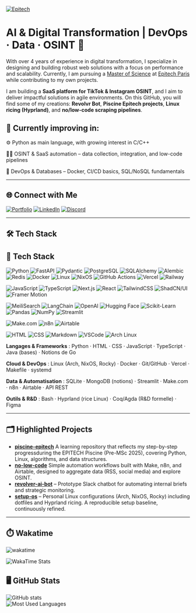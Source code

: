 [![Epitech](https://img.shields.io/badge/Epitech-2025--2028-blue?logo=graduation-cap&style=for-the-badge)](https://www.epitech.eu/formation-alternance/pre-msc-post-bac2/)

# AI & Digital Transformation | DevOps · Data · OSINT 🌠

With over 4 years of experience in digital transformation, I specialize in designing and building robust web solutions with a focus on performance and scalability. Currently, I am pursuing a [Master of Science](https://www.epitech.eu/formation-alternance/pre-msc-post-bac2/) at [Epitech Paris](https://www.epitech.eu/ecole-informatique-paris/) while contributing to my own projects.  

I am building a **SaaS platform for TikTok & Instagram OSINT**, and I aim to deliver impactful solutions in agile environments. On this GitHub, you will find some of my creations: **Revolvr Bot**, **Piscine Epitech projects**, **Linux ricing (Hyprland)**, and **no/low-code scraping pipelines**.  

## 🧪 Currently improving in:
⚙️ Python as main language, with growing interest in C/C++

👩‍💻 OSINT & SaaS automation – data collection, integration, and low-code pipelines 

📡 DevOps & Databases – Docker, CI/CD basics, SQL/NoSQL fundamentals

---

## 🌐 Connect with Me

[![Portfolio](https://img.shields.io/badge/Portfolio-000000?style=for-the-badge&logo=vercel&logoColor=white)](https://www.romeo-cavazza.dev) [![LinkedIn](https://img.shields.io/badge/LinkedIn-0A66C2?style=for-the-badge&logo=linkedin&logoColor=white)](https://www.linkedin.com/in/romeo-cavazza/) [![Discord](https://img.shields.io/badge/Discord-5865F2?style=for-the-badge&logo=discord&logoColor=white)](https://discord.com/invite/UTYBtZcu)

---

## 🛠 Tech Stack
## 🧠 Tech Stack

![Python](https://img.shields.io/badge/Python-3776AB?logo=python&logoColor=white)
![FastAPI](https://img.shields.io/badge/FastAPI-009688?logo=fastapi&logoColor=white)
![Pydantic](https://img.shields.io/badge/Pydantic-E92063?logo=pydantic&logoColor=white)
![PostgreSQL](https://img.shields.io/badge/PostgreSQL-4169E1?logo=postgresql&logoColor=white)
![SQLAlchemy](https://img.shields.io/badge/SQLAlchemy-D71F00?logo=python&logoColor=white)
![Alembic](https://img.shields.io/badge/Alembic-0B3A53?logo=alembic&logoColor=white)
![Redis](https://img.shields.io/badge/Redis-DC382D?logo=redis&logoColor=white)
![Docker](https://img.shields.io/badge/Docker-2496ED?logo=docker&logoColor=white)
![Linux](https://img.shields.io/badge/Linux-FCC624?logo=linux&logoColor=black)
![NixOS](https://img.shields.io/badge/NixOS-5277C3?logo=nixos&logoColor=white)
![GitHub Actions](https://img.shields.io/badge/GitHub%20Actions-2088FF?logo=githubactions&logoColor=white)
![Vercel](https://img.shields.io/badge/Vercel-000000?logo=vercel&logoColor=white)
![Railway](https://img.shields.io/badge/Railway-0B0D0E?logo=railway&logoColor=white)

![JavaScript](https://img.shields.io/badge/JavaScript-F7DF1E?logo=javascript&logoColor=black)
![TypeScript](https://img.shields.io/badge/TypeScript-3178C6?logo=typescript&logoColor=white)
![Next.js](https://img.shields.io/badge/Next.js-000000?logo=nextdotjs&logoColor=white)
![React](https://img.shields.io/badge/React-61DAFB?logo=react&logoColor=black)
![TailwindCSS](https://img.shields.io/badge/TailwindCSS-06B6D4?logo=tailwindcss&logoColor=white)
![ShadCN/UI](https://img.shields.io/badge/shadcn/ui-000000?logo=react&logoColor=white)
![Framer Motion](https://img.shields.io/badge/Framer--Motion-EA4C89?logo=framer&logoColor=white)

![MeiliSearch](https://img.shields.io/badge/MeiliSearch-FF5CAA?logo=meilisearch&logoColor=white)
![LangChain](https://img.shields.io/badge/LangChain-0C5A63?logo=openai&logoColor=white)
![OpenAI](https://img.shields.io/badge/OpenAI-412991?logo=openai&logoColor=white)
![Hugging Face](https://img.shields.io/badge/Hugging%20Face-FFD21E?logo=huggingface&logoColor=black)
![Scikit-Learn](https://img.shields.io/badge/Scikit--Learn-F7931E?logo=scikitlearn&logoColor=white)
![Pandas](https://img.shields.io/badge/Pandas-150458?logo=pandas&logoColor=white)
![NumPy](https://img.shields.io/badge/NumPy-013243?logo=numpy&logoColor=white)
![Streamlit](https://img.shields.io/badge/Streamlit-FF4B4B?logo=streamlit&logoColor=white)

![Make.com](https://img.shields.io/badge/Make.com-6E26E9?logo=make&logoColor=white)
![n8n](https://img.shields.io/badge/n8n-F37B01?logo=n8n&logoColor=white)
![Airtable](https://img.shields.io/badge/Airtable-18BFFF?logo=airtable&logoColor=white)

![HTML](https://img.shields.io/badge/HTML5-E34F26?logo=html5&logoColor=white)
![CSS](https://img.shields.io/badge/CSS3-1572B6?logo=css3&logoColor=white)
![Markdown](https://img.shields.io/badge/Markdown-000000?logo=markdown&logoColor=white)
![VSCode](https://img.shields.io/badge/VS%20Code-007ACC?logo=visualstudiocode&logoColor=white)
![Arch Linux](https://img.shields.io/badge/Arch%20Linux-1793D1?logo=archlinux&logoColor=white)


**Langages & Frameworks** : Python · HTML · CSS · JavaScript · TypeScript · Java (bases) · Notions de Go

**Cloud & DevOps** : Linux (Arch, NixOS, Rocky) · Docker · Git/GitHub · Vercel · Makefile · systemd

**Data & Automatisation** : SQLite · MongoDB (notions) · Streamlit · Make.com · n8n · Airtable · API REST

**Outils & R&D** : Bash · Hyprland (rice Linux) · Coq/Agda (R&D formelle) · Figma

---

## 🗂️ Highlighted Projects

- [**piscine-epitech**](https://github.com/RomeoCavazza/piscine-epitech) A learning repository that reflects my step-by-step progressduring the EPITECH Piscine (Pre-MSc 2025), covering Python, Linux, algorithms, and data structures.
- [**no-low-code**](https://github.com/RomeoCavazza/no-low-code) Simple automation workflows built with Make, n8n, and Airtable, designed to aggregate data (RSS, social media) and explore OSINT.
- [**revolver-ai-bot**](https://github.com/RomeoCavazza/revolver-ai-bot) – Prototype Slack chatbot for automating internal briefs and strategic monitoring.
- [**setup-os**](https://github.com/RomeoCavazza/setup-os) – Personal Linux configurations (Arch, NixOS, Rocky) including dotfiles and Hyprland ricing. A reproducible setup baseline, continuously refined.

---
## ⏱️ Wakatime

![wakatime](https://wakatime.com/badge/user/5e4b28a1-b544-4033-9d4b-0f3cf1a431c8.svg)

<img src="https://wakatime.com/share/@romeocavazza/44dc4854-22cf-48b6-a16e-089d1749ae8f.svg" alt="WakaTime Stats" />

## 🖥️ GitHub Stats
![GitHub stats](https://github-readme-stats.vercel.app/api?username=RomeoCavazza&show_icons=true&theme=radical)  
![Most Used Languages](https://github-readme-stats.vercel.app/api/top-langs/?username=RomeoCavazza&layout=compact&theme=radical)
